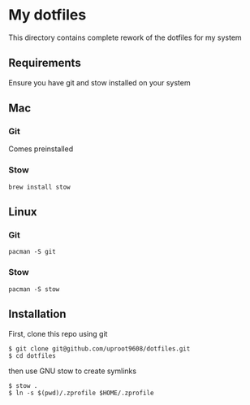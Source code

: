 # My dotfiles

This directory contains complete rework of the dotfiles for my system

## Requirements

Ensure you have git and stow installed on your system

## Mac

### Git
Comes preinstalled

### Stow

```
brew install stow
```

## Linux

### Git
```
pacman -S git
```

### Stow

```
pacman -S stow
```

## Installation

First, clone this repo using git

```
$ git clone git@github.com/uproot9608/dotfiles.git
$ cd dotfiles
```

then use GNU stow to create symlinks

```
$ stow .
$ ln -s $(pwd)/.zprofile $HOME/.zprofile
```
